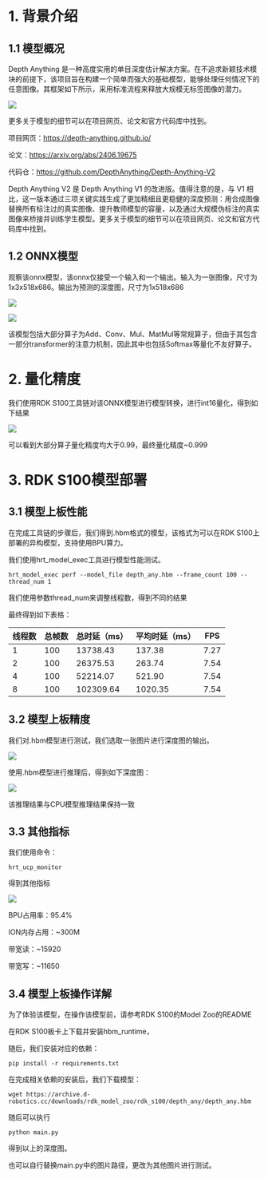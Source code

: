 # 1. 背景介绍

## 1.1 模型概况

Depth Anything 是一种高度实用的单目深度估计解决方案。在不追求新颖技术模块的前提下，该项目旨在构建一个简单而强大的基础模型，能够处理任何情况下的任意图像。其框架如下所示，采用标准流程来释放大规模无标签图像的潜力。

![](images/image-2.png)

更多关于模型的细节可以在项目网页、论文和官方代码库中找到。

项目网页：https://depth-anything.github.io/

论文：https://arxiv.org/abs/2406.19675

代码仓：https://github.com/DepthAnything/Depth-Anything-V2

Depth Anything V2 是 Depth Anything V1 的改进版。值得注意的是，与 V1 相比，这一版本通过三项关键实践生成了更加精细且更稳健的深度预测：用合成图像替换所有标注过的真实图像、提升教师模型的容量，以及通过大规模伪标注的真实图像来桥接并训练学生模型。更多关于模型的细节可以在项目网页、论文和官方代码库中找到。



## 1.2 ONNX模型

观察该onnx模型，该onnx仅接受一个输入和一个输出。输入为一张图像，尺寸为1x3x518x686。输出为预测的深度图，尺寸为1x518x686&#x20;

![](images/image-3.png)

![](images/image-1.png)

该模型包括大部分算子为Add、Conv、Mul、MatMul等常规算子，但由于其包含一部分transformer的注意力机制，因此其中也包括Softmax等量化不友好算子。



# 2. 量化精度

我们使用RDK S100工具链对该ONNX模型进行模型转换，进行int16量化，得到如下结果

![](images/image-4.png)

可以看到大部分算子量化精度均大于0.99，最终量化精度\~0.999



# 3. RDK S100模型部署



## 3.1 模型上板性能

在完成工具链的步骤后，我们得到.hbm格式的模型，该格式为可以在RDK S100上部署的异构模型，支持使用BPU算力。

我们使用hrt\_model\_exec工具进行模型性能测试。

```plain&#x20;text
hrt_model_exec perf --model_file depth_any.hbm --frame_count 100 --thread_num 1
```

我们使用参数thread\_num来调整线程数，得到不同的结果

最终得到如下表格：

| 线程数 | 总帧数 | 总时延（ms）   | 平均时延（ms） | FPS  |
| --- | --- | --------- | -------- | ---- |
| 1   | 100 | 13738.43  | 137.38   | 7.27 |
| 2   | 100 | 26375.53  | 263.74   | 7.54 |
| 4   | 100 | 52214.07  | 521.90   | 7.54 |
| 8   | 100 | 102309.64 | 1020.35  | 7.54 |



## 3.2 模型上板精度

我们对.hbm模型进行测试，我们选取一张图片进行深度图的输出。

![](images/furseal.jpg)

使用.hbm模型进行推理后，得到如下深度图：

![](images/depth_color.png)

该推理结果与CPU模型推理结果保持一致



## 3.3 其他指标

我们使用命令：

```plain&#x20;text
hrt_ucp_monitor
```

得到其他指标

![](images/image.png)

BPU占用率：95.4%

ION内存占用：\~300M

带宽读：\~15920

带宽写：\~11650



## 3.4 模型上板操作详解

为了体验该模型，在操作该模型前，请参考RDK S100的Model Zoo的README

在RDK S100板卡上下载并安装hbm\_runtime，

随后，我们安装对应的依赖：

```plain&#x20;text
pip install -r requirements.txt
```

在完成相关依赖的安装后，我们下载模型：

```
wget https://archive.d-robotics.cc/downloads/rdk_model_zoo/rdk_s100/depth_any/depth_any.hbm
```

随后可以执行

```plain&#x20;text
python main.py
```

得到以上的深度图。

也可以自行替换main.py中的图片路径，更改为其他图片进行测试。
